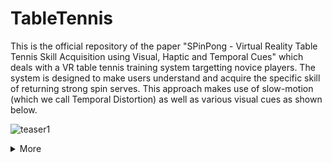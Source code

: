 # TableTennis

This is the official repository of the paper "SPinPong - Virtual Reality Table Tennis Skill Acquisition using Visual, Haptic and Temporal Cues" which deals with a VR table tennis training system targetting novice players. The system is designed to make users understand and acquire the specific skill of returning strong spin serves. This approach makes use of slow-motion (which we call Temporal Distortion) as well as various visual cues as shown below.

![teaser1](https://github.com/koikelab-team/SPinPong/blob/master/fig/teaser1.GIF?raw=true)
<details>
  <summary>More</summary>

![teaser2](https://github.com/koikelab-team/SPinPong/blob/master/fig/teaser2.GIF?raw=true)
![teaser3](https://github.com/koikelab-team/SPinPong/blob/master/fig/teaser3.GIF?raw=true)
</details>

